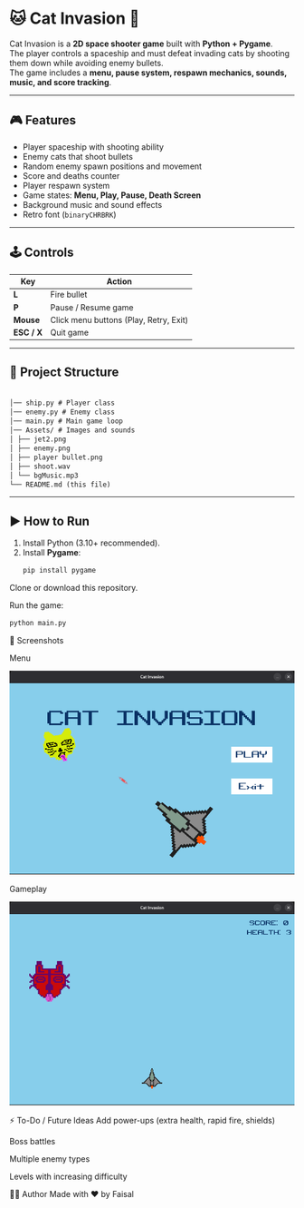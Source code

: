 # 🐱 Cat Invasion 🚀

Cat Invasion is a **2D space shooter game** built with **Python + Pygame**.  
The player controls a spaceship and must defeat invading cats by shooting them down while avoiding enemy bullets.  
The game includes a **menu, pause system, respawn mechanics, sounds, music, and score tracking**.

---

## 🎮 Features
- Player spaceship with shooting ability  
- Enemy cats that shoot bullets  
- Random enemy spawn positions and movement  
- Score and deaths counter  
- Player respawn system  
- Game states: **Menu, Play, Pause, Death Screen**  
- Background music and sound effects  
- Retro font (`binaryCHRBRK`)  

---

## 🕹️ Controls
| Key | Action |
|-----|--------|
| **L** | Fire bullet |
| **P** | Pause / Resume game |
| **Mouse** | Click menu buttons (Play, Retry, Exit) |
| **ESC / X** | Quit game |

---

## 📂 Project Structure
```Cat-Invasion/

│── ship.py # Player class
│── enemy.py # Enemy class
│── main.py # Main game loop
│── Assets/ # Images and sounds
│ ├── jet2.png
│ ├── enemy.png
│ ├── player bullet.png
│ ├── shoot.wav
│ └── bgMusic.mp3
└── README.md (this file)
```


---

## ▶️ How to Run
1. Install Python (3.10+ recommended).  
2. Install **Pygame**:
   ```bash
   pip install pygame
Clone or download this repository.

Run the game:

```bash
python main.py
```
📸 Screenshots

Menu

![Menu screenshot](Assets/1.png)

Gameplay

![Gameplay screenshot](Assets/2.png)

⚡ To-Do / Future Ideas
Add power-ups (extra health, rapid fire, shields)

Boss battles

Multiple enemy types

Levels with increasing difficulty

👨‍💻 Author
Made with ❤️ by Faisal
